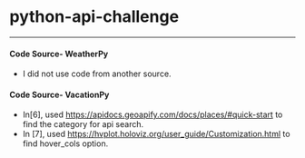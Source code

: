 # python-api-challenge
---------------------------------
#### Code Source- WeatherPy
* I did not use code from another source.

#### Code Source- VacationPy
* In[6], used https://apidocs.geoapify.com/docs/places/#quick-start to find the category for api search.
* In [7], used https://hvplot.holoviz.org/user_guide/Customization.html to find hover_cols option.

